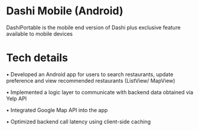 # Dashi Mobile (Android)
DashiPortable is the mobile end version of Dashi plus exclusive feature available to mobile devices

# Tech details

•	Developed an Android app for users to search restaurants, update preference and view recommended restaurants (ListView/ MapView)

•	Implemented a logic layer to communicate with backend data obtained via Yelp API

•	Integrated Google Map API into the app

•	Optimized backend call latency using client-side caching


